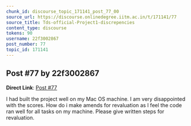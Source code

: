 ```yaml
---
chunk_id: discourse_topic_171141_post_77_00
source_url: https://discourse.onlinedegree.iitm.ac.in/t/171141/77
source_title: Tds-official-Project1-discrepencies
content_type: discourse
tokens: 90
username: 22f3002867
post_number: 77
topic_id: 171141
---
```


## Post #77 by 22f3002867

**Direct Link**: [Post #77](https://discourse.onlinedegree.iitm.ac.in/t/171141/77)

I had built the project well on my Mac OS machine. I am very disappointed with the scores. How do i make amends for revaluation as I feel the code ran well for all tasks on my machine. Please give written steps for revaluation.
